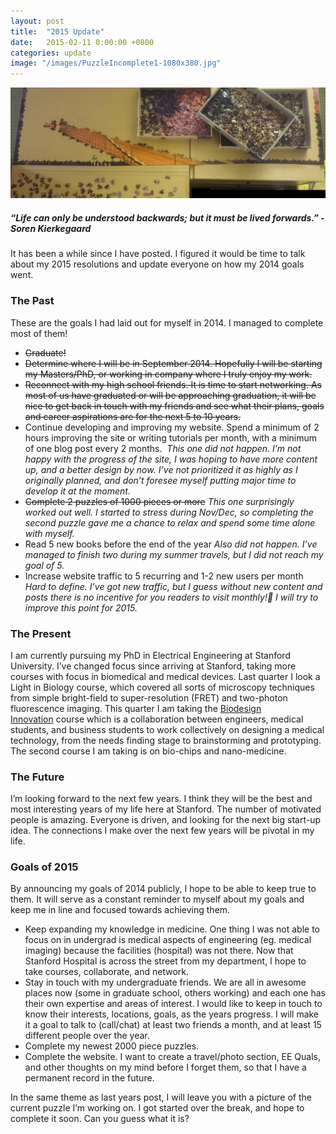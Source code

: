 ```yaml
---
layout: post
title:  "2015 Update"
date:   2015-02-11 0:00:00 +0800
categories: update
image: "/images/PuzzleIncomplete1-1080x380.jpg"
---
```


![](/images/PuzzleIncomplete1-1080x380.jpg)

##### *“Life can only be understood backwards; but it must be lived forwards.”* -Soren Kierkegaard

It has been a while since I have posted. I figured it would be time to talk about my 2015 resolutions and update everyone on how my 2014 goals went.

### The Past

These are the goals I had laid out for myself in 2014. I managed to complete most of them!

*   <del>Graduate!</del>
*   <del>Determine where I will be in September 2014. Hopefully I will be starting my Masters/PhD, or working in company where I truly enjoy my work.</del>
*   <del>Reconnect with my high school friends. It is time to start networking. As most of us have graduated or will be approaching graduation, it will be nice to get back in touch with my friends and see what their plans, goals and career aspirations are for the next 5 to 10 years.</del>
*   Continue developing and improving my website. Spend a minimum of 2 hours improving the site or writing tutorials per month, with a minimum of one blog post every 2 months. 
  _This one did not happen. I’m not happy with the progress of the site, I was hoping to have more content up, and a better design by now. I’ve not prioritized it as highly as I originally planned, and don’t foresee myself putting major time to develop it at the moment._
*   <del>Complete 2 puzzles of 1000 pieces or more</del> 
  _This one surprisingly worked out well. I started to stress during Nov/Dec, so completing the second puzzle gave me a chance to relax and spend some time alone with myself._
*   Read 5 new books before the end of the year 
  _Also did not happen. I’ve managed to finish two during my summer travels, but I did not reach my goal of 5._
*   Increase website traffic to 5 recurring and 1-2 new users per month
  _Hard to define. I’ve got new traffic, but I guess without new content and posts there is no incentive for you readers to visit monthly!🙁 I will try to improve this point for 2015._

### The Present

I am currently pursuing my PhD in Electrical Engineering at Stanford University. I’ve changed focus since arriving at Stanford, taking more courses with focus in biomedical and medical devices. Last quarter I look a Light in Biology course, which covered all sorts of microscopy techniques from simple bright-field to super-resolution (FRET) and two-photon fluorescence imaging. This quarter I am taking the [Biodesign Innovation](http://biodesign.stanford.edu/bdn/courses/bioe374.jsp) course which is a collaboration between engineers, medical students, and business students to work collectively on designing a medical technology, from the needs finding stage to brainstorming and prototyping. The second course I am taking is on bio-chips and nano-medicine.

### The Future

I’m looking forward to the next few years. I think they will be the best and most interesting years of my life here at Stanford. The number of motivated people is amazing. Everyone is driven, and looking for the next big start-up idea. The connections I make over the next few years will be pivotal in my life.

### Goals of 2015

By announcing my goals of 2014 publicly, I hope to be able to keep true to them. It will serve as a constant reminder to myself about my goals and keep me in line and focused towards achieving them.

*   Keep expanding my knowledge in medicine. One thing I was not able to focus on in undergrad is medical aspects of engineering (eg. medical imaging) because the facilities (hospital) was not there. Now that Stanford Hospital is across the street from my department, I hope to take courses, collaborate, and network.
*   Stay in touch with my undergraduate friends. We are all in awesome places now (some in graduate school, others working) and each one has their own expertise and areas of interest. I would like to keep in touch to know their interests, locations, goals, as the years progress. I will make it a goal to talk to (call/chat) at least two friends a month, and at least 15 different people over the year.
*   Complete my newest 2000 piece puzzles.
*   Complete the website. I want to create a travel/photo section, EE Quals, and other thoughts on my mind before I forget them, so that I have a permanent record in the future.

In the same theme as last years post, I will leave you with a picture of the current puzzle I’m working on. I got started over the break, and hope to complete it soon. Can you guess what it is?